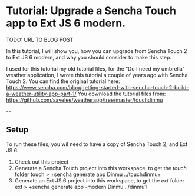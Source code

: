 # Tutorial: Upgrade a Sencha Touch app to Ext JS 6 modern.

TODO: URL TO BLOG POST

In this tutorial, I will show you, how you can upgrade from Sencha Touch 2 to Ext JS 6 modern, 
and why you should consider to make this step.

I used for this tutorial my old tutorial files, for the “Do I need my umbrella” weather application, 
I wrote this tutorial a couple of years ago with Sencha Touch 2. 
You can find the original tutorial here: https://www.sencha.com/blog/getting-started-with-sencha-touch-2-build-a-weather-utility-app-part-1/ 
You download the tutorial files from: https://github.com/savelee/weatherapp/tree/master/touchdinmu

--

## Setup

To run these files, you wil need to have a copy of Sencha Touch 2, and Ext JS 6.

1. Check out this project
2. Generate a Sencha Touch project into this workspace, to get the *touch* folder
 touch >  +sencha generate app Dinmu ../touchdinmu+
3. Generate an Ext JS 6 project into this workspace, to get the *ext* folder
 ext > +sencha generate app -modern Dinmu ../dinmu1
 

